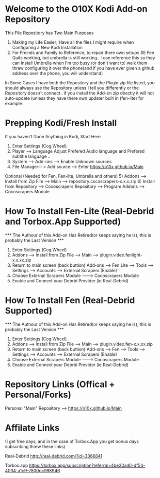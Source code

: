 # Welcome to the O10X Kodi Add-on Repository 

This File Repository has Two Main Purposes 
1) Making my Life Easier; Have all the files I might require when Configuring a New Kodi Installation
2) For Freinds and Family to Reference, to repair there own setups (IE Fen Quits working, but umbrella is still working.. I can reference this so they can Install Umbrella when I'm too busy (or don't want to) walk them threw configuring it over the phone(and if you have ever given a github address over the phone, you will understand)

In Some Cases I have both the Repository and the Plugin zip file listed, you should always use the Repository unless I tell you differently or the Repository doesn't connect.. if you install the Add-on zip directly it will not auto-update (unless they have there own updater built in (fen-lite) for example


# Prepping Kodi/Fresh Install
If you haven't Done Anything in Kodi, Start Here
1) Enter Settings (Cog Wheel)
2) Player --> Language Adjust Prefered Audio language and Prefered subtitle language ..
3) System --> Add-ons --> Enable Unknown sources
4) File Manager-- > Add source --> Enter https://o10x.github.io/Main

Optional (Needed for Fen, Fen-lite, Umbrella and others)
5) Addons --> Install from Zip File --> Main --> repository.cocoscrapers-x.x.x.zip
6) Install from Repository --> Cocoscrapers Repository --> Program Addons --> Cocoscrapers Module


# How To Install Fen-Lite (Real-Debrid and Torbox.App Supported)
*** The Authour of this Add-on Has Retired(or keeps saying he is), this is probably the Last Version ***
1) Enter Settings (Cog Wheel)
2) Addons --> Install from Zip File --> Main --> plugin.video.fenlight-x.x.xx.zip
3) Return to main screen (back buttion) Add-ons --> Fen Lite --> Tools --> Settings --> Accounts --> External Scrapers (Enable)
8) Choose External Scrapers Module ---> Cocoscrapers Module
9) Enable and Connect your Debrid Provider (ie Real-Debrid)


# How To Install Fen (Real-Debrid Supported)
*** The Authour of this Add-on Has Retired(or keeps saying he is), this is probably the Last Version ***
1) Enter Settings (Cog Wheel)
2) Addons --> Install from Zip File --> Main --> plugin.video.fen-x.x.xx.zip
3) Return to main screen (back buttion) Add-ons --> Fen --> Tools --> Settings --> Accounts --> External Scrapers (Enable)
8) Choose External Scrapers Module ---> Cocoscrapers Module
9) Enable and Connect your Debrid Provider (ie Real-Debrid)

# Repository Links (Offical + Personal/Forks)
Personal 
"Main" Repository --> https://o10x.github.io/Main


# Affilate Links 
(I get free days, and in the case of Torbox.App you get bonus days subscribing threw these links)

Real-Debrid
http://real-debrid.com/?id=3366841

Torbox.app
https://torbox.app/subscription?referral=4be30ad0-df54-4034-a1c9-7800dc998946
